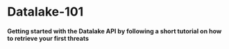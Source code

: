 # Datalake-101

#### Getting started with the Datalake API by following a short tutorial on how to retrieve your first threats